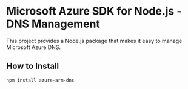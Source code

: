 # Microsoft Azure SDK for Node.js - DNS Management    
    
This project provides a Node.js package that makes it easy to manage Microsoft Azure DNS.     
    
## How to Install    
    
```bash    
npm install azure-arm-dns    
```  
